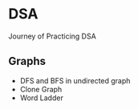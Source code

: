 # DSA
Journey of Practicing DSA

## Graphs

- DFS and BFS in undirected graph
- Clone Graph
- Word Ladder

